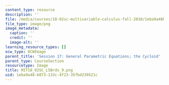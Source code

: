 ```yaml
---
content_type: resource
description: ''
file: /media/courses/18-02sc-multivariable-calculus-fall-2010/1eba9a48b073133c4f2335fbd239521c_MIT18_02SC_L5Brds_9.png
file_type: image/png
image_metadata:
  caption: ''
  credit: ''
  image-alt: ''
learning_resource_types: []
ocw_type: OCWImage
parent_title: 'Session 17: General Parametric Equations; the Cycloid'
parent_type: CourseSection
resourcetype: Image
title: MIT18_02SC_L5Brds_9.png
uid: 1eba9a48-b073-133c-4f23-35fbd239521c
---
```

